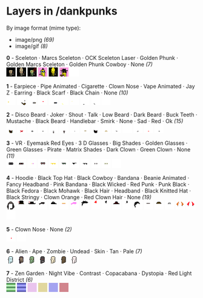 # Layers in /dankpunks

By image format (mime type):
- image/png _(69)_
- image/gif _(8)_


**0** -  Sceleton · Marcs Sceleton · OCK Sceleton Laser · Golden Phunk · Golden Marcs Sceleton · Golden Phunk Cowboy · None  _(7)_ <br>
![](0_0.png "0 - Sceleton") 
![](0_1.png "1 - Marcs Sceleton") 
![](0_2.png "2 - OCK Sceleton Laser") 
![](0_3.png "3 - Golden Phunk") 
![](0_4.png "4 - Golden Marcs Sceleton") 
![](0_5.png "5 - Golden Phunk Cowboy") 
![](0_6.png "6 - None") 


**1** -  Earpiece · Pipe Animated · Cigarette · Clown Nose · Vape Animated · Jay Z · Earring · Black Scarf · Black Chain · None  _(10)_ <br>
![](1_0.png "0 - Earpiece") 
![](1_1.gif "1 - Pipe Animated") 
![](1_2.gif "2 - Cigarette") 
![](1_3.png "3 - Clown Nose") 
![](1_4.gif "4 - Vape Animated") 
![](1_5.png "5 - Jay Z") 
![](1_6.png "6 - Earring") 
![](1_7.png "7 - Black Scarf") 
![](1_8.png "8 - Black Chain") 
![](1_9.png "9 - None") 


**2** -  Disco Beard · Joker · Shout · Talk · Low Beard · Dark Beard · Buck Teeth · Mustache · Black Beard · Handlebar · Smirk · None · Sad · Red · Ok  _(15)_ <br>
![](2_0.gif "0 - Disco Beard") 
![](2_1.png "1 - Joker") 
![](2_2.png "2 - Shout") 
![](2_3.gif "3 - Talk") 
![](2_4.png "4 - Low Beard") 
![](2_5.png "5 - Dark Beard") 
![](2_6.png "6 - Buck Teeth") 
![](2_7.png "7 - Mustache") 
![](2_8.png "8 - Black Beard") 
![](2_9.png "9 - Handlebar") 
![](2_10.png "10 - Smirk") 
![](2_11.png "11 - None") 
![](2_12.png "12 - Sad") 
![](2_13.png "13 - Red") 
![](2_14.png "14 - Ok") 


**3** -  VR · Eyemask Red Eyes · 3 D Glasses · Big Shades · Golden Glasses · Green Glasses · Pirate · Matrix Shades · Dark Clown · Green Clown · None  _(11)_ <br>
![](3_0.png "0 - VR") 
![](3_1.png "1 - Eyemask Red Eyes") 
![](3_2.png "2 - 3 D Glasses") 
![](3_3.png "3 - Big Shades") 
![](3_4.gif "4 - Golden Glasses") 
![](3_5.png "5 - Green Glasses") 
![](3_6.png "6 - Pirate") 
![](3_7.png "7 - Matrix Shades") 
![](3_8.png "8 - Dark Clown") 
![](3_9.png "9 - Green Clown") 
![](3_10.png "10 - None") 


**4** -  Hoodie · Black Top Hat · Black Cowboy · Bandana · Beanie Animated · Fancy Headband · Pink Bandana · Black Wicked · Red Punk · Punk Black · Black Fedora · Black Mohawk · Black Hair · Headband · Black Knitted Hat · Black Stringy · Clown Orange · Red Clown Hair · None  _(19)_ <br>
![](4_0.png "0 - Hoodie") 
![](4_1.png "1 - Black Top Hat") 
![](4_2.png "2 - Black Cowboy") 
![](4_3.png "3 - Bandana") 
![](4_4.gif "4 - Beanie Animated") 
![](4_5.png "5 - Fancy Headband") 
![](4_6.gif "6 - Pink Bandana") 
![](4_7.png "7 - Black Wicked") 
![](4_8.png "8 - Red Punk") 
![](4_9.png "9 - Punk Black") 
![](4_10.png "10 - Black Fedora") 
![](4_11.png "11 - Black Mohawk") 
![](4_12.png "12 - Black Hair") 
![](4_13.png "13 - Headband") 
![](4_14.png "14 - Black Knitted Hat") 
![](4_15.png "15 - Black Stringy") 
![](4_16.png "16 - Clown Orange") 
![](4_17.png "17 - Red Clown Hair") 
![](4_18.png "18 - None") 


**5** -  Clown Nose · None  _(2)_ <br>
![](5_0.png "0 - Clown Nose") 
![](5_1.png "1 - None") 


**6** -  Alien · Ape · Zombie · Undead · Skin · Tan · Pale  _(7)_ <br>
![](6_0.png "0 - Alien") 
![](6_1.png "1 - Ape") 
![](6_2.png "2 - Zombie") 
![](6_3.png "3 - Undead") 
![](6_4.png "4 - Skin") 
![](6_5.png "5 - Tan") 
![](6_6.png "6 - Pale") 


**7** -  Zen Garden · Night Vibe · Contrast · Copacabana · Dystopia · Red Light District  _(6)_ <br>
![](7_0.png "0 - Zen Garden") 
![](7_1.png "1 - Night Vibe") 
![](7_2.png "2 - Contrast") 
![](7_3.png "3 - Copacabana") 
![](7_4.png "4 - Dystopia") 
![](7_5.png "5 - Red Light District") 


